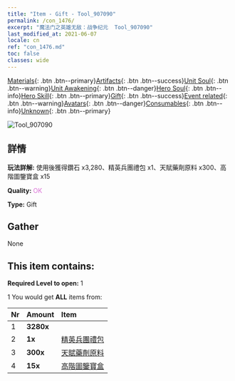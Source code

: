 ```yaml
---
title: "Item - Gift - Tool_907090"
permalink: /con_1476/
excerpt: "魔法门之英雄无敌：战争纪元  Tool_907090"
last_modified_at: 2021-06-07
locale: cn
ref: "con_1476.md"
toc: false
classes: wide
---
```

 [Materials](/ItemsCN/){: .btn .btn--primary}[Artifacts](/ItemsCN/Artifacts/){: .btn .btn--success}[Unit Soul](/ItemsCN/UnitSoul/){: .btn .btn--warning}[Unit Awakening](/ItemsCN/UnitAwakening/){: .btn .btn--danger}[Hero Soul](/ItemsCN/HeroSoul/){: .btn .btn--info}[Hero Skill](/ItemsCN/HeroSkill/){: .btn .btn--primary}[Gift](/ItemsCN/Gift/){: .btn .btn--success}[Event related](/ItemsCN/Events/){: .btn .btn--warning}[Avatars](/ItemsCN/Avatars/){: .btn .btn--danger}[Consumables](/ItemsCN/Consumables/){: .btn .btn--info}[Unknown](/ItemsCN/Unknown/){: .btn .btn--primary}

 ![Tool_907090](/images/t/i_907065.png)

## 詳情
 **玩法詳解:** 使用後獲得鑽石 x3,280、精英兵團禮包 x1、天賦藥劑原料 x300、高階圖鑒寶盒 x15

 **Quality:** <span style="color: #DA70D6">OK</span>

 **Type:** Gift

## Gather

  None

## This item contains:

 **Required Level to open:** 1

 1 You would get **ALL** items  from:

  | Nr | Amount |     Item    |
  |:---|:-------|:------------|
  | 1 |  **3280x** | <i class="fas fa-gem"/> |  | 
  | 2 |  **1x** | [精英兵團禮包](/cn/Items/con_1477/) |  | 
  | 3 |  **300x** | [天賦藥劑原料](/cn/Items/con_1120/) |  | 
  | 4 |  **15x** | [高階圖鑒寶盒](/cn/Items/con_760/) |  | 

